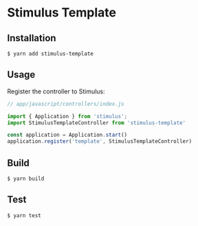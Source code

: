 # Stimulus Template

## Installation

```node
$ yarn add stimulus-template
```

## Usage

Register the controller to Stimulus:

```javascript
// app/javascript/controllers/index.js

import { Application } from 'stimulus';
import StimulusTemplateController from 'stimulus-template'

const application = Application.start()
application.register('template', StimulusTemplateController)
```

## Build

```node
$ yarn build
```

## Test

```node
$ yarn test
```
